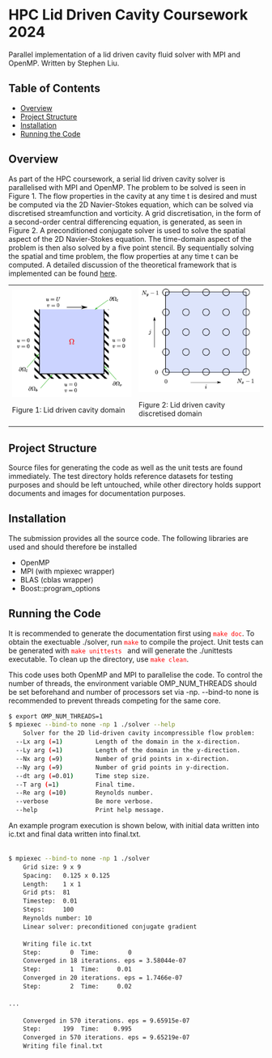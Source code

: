 # HPC Lid Driven Cavity Coursework 2024

Parallel implementation of a lid driven cavity fluid solver with MPI and OpenMP. Written by Stephen Liu.

## Table of Contents

- [Overview](#Overview)
- [Project Structure](#project-structure)
- [Installation](#Installation)
- [Running the Code](#Running-the-Code)

## Overview

As part of the HPC coursework, a serial lid driven cavity solver is parallelised with MPI and OpenMP. The problem to be solved is seen in Figure 1. The flow properties in the cavity at any time t is desired and must be computed via the 2D Navier-Stokes equation, which can be solved via discretised streamfunction and vorticity. A grid discretisation, in the form of a second-order central differencing equation, is generated, as seen in Figure 2. A preconditioned conjugate solver is used to solve the spatial aspect of the 2D Navier-Stokes equation. The time-domain aspect of the problem is then also solved by a five point stencil. By sequentially solving the spatial and time problem, the flow properties at any time t can be computed. A detailed discussion of the theoretical framework that is implemented can be found [here](assignment.pdf).

<table>
  <tr>
    <td>
        <img src="domain.png" alt="Figure 1">
        <p>Figure 1: Lid driven cavity domain</p>
    </td>
    <td>
        <img src="discreteDomain.png" alt="Figure 2">
        <p>Figure 2: Lid driven cavity discretised domain</p>
    </td>
  </tr>
</table>

## Project Structure

Source files for generating the code as well as the unit tests are found immediately. The test directory holds reference datasets for testing purposes and should be left untouched, while other directory holds support documents and images for documentation purposes.

## Installation

The submission provides all the source code. The following libraries are used and should therefore be installed

 - OpenMP
 - MPI (with mpiexec wrapper)
 - BLAS (cblas wrapper)
 - Boost::program_options

## Running the Code

It is recommended to generate the documentation first using <code><span style="color: red;">make doc</span></code>. To obtain the exectuable ./solver, run <code><span style="color: red;">make</span></code>  to compile the project. Unit tests can be generated with <code><span style="color: red;">make unittests </span></code> and will generate the ./unittests executable. To clean up the directory, use <code><span style="color: red;">make clean</span></code>.

This code uses both OpenMP and MPI to parallelise the code. To control the number of threads, the environment variable OMP_NUM_THREADS should be set beforehand and number of processors set via -np. --bind-to none is recommended to prevent threads competing for the same core.

```bash
$ export OMP_NUM_THREADS=1
$ mpiexec --bind-to none -np 1 ./solver --help
    Solver for the 2D lid-driven cavity incompressible flow problem:
  --Lx arg (=1)         Length of the domain in the x-direction.
  --Ly arg (=1)         Length of the domain in the y-direction.
  --Nx arg (=9)         Number of grid points in x-direction.
  --Ny arg (=9)         Number of grid points in y-direction.
  --dt arg (=0.01)      Time step size.
  --T arg (=1)          Final time.
  --Re arg (=10)        Reynolds number.
  --verbose             Be more verbose.
  --help                Print help message.
```

An example program execution is shown below, with initial data written into ic.txt and final data written into final.txt.

```bash

$ mpiexec --bind-to none -np 1 ./solver
    Grid size: 9 x 9
    Spacing:   0.125 x 0.125
    Length:    1 x 1
    Grid pts:  81
    Timestep:  0.01
    Steps:     100
    Reynolds number: 10
    Linear solver: preconditioned conjugate gradient

    Writing file ic.txt
    Step:        0  Time:        0
    Converged in 18 iterations. eps = 3.58044e-07
    Step:        1  Time:     0.01
    Converged in 20 iterations. eps = 1.7466e-07
    Step:        2  Time:     0.02

...

    Converged in 570 iterations. eps = 9.65915e-07
    Step:      199  Time:    0.995
    Converged in 570 iterations. eps = 9.65219e-07
    Writing file final.txt
```
